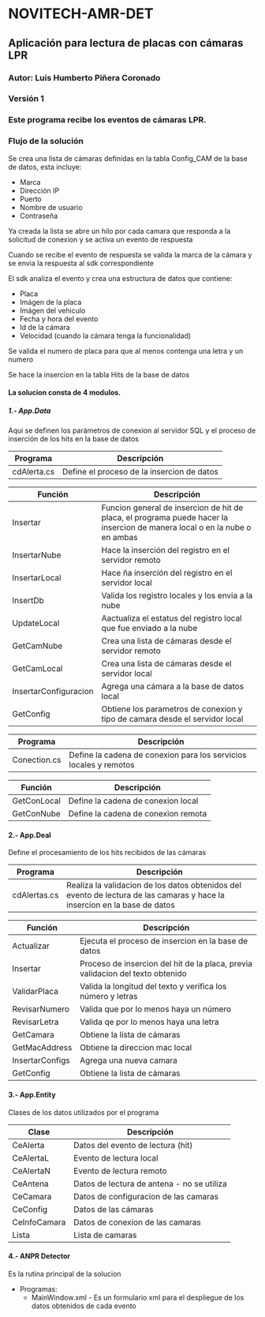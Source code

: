 # NOVITECH-AMR-DET
## Aplicación para lectura de placas con cámaras LPR
### Autor: Luis Humberto Piñera Coronado
### Versión 1

### Este programa recibe los eventos de cámaras LPR.

### Flujo de la solución

<p>Se crea una lista de cámaras definidas en la tabla Config_CAM de la base de datos, esta incluye: </p>
      
- Marca
- Dirección IP
- Puerto
- Nombre de usuario
- Contraseña
<p>Ya creada la lista se abre un hilo por cada camara que responda a la solicitud de conexion y se activa un evento de respuesta</p>
<p>Cuando se recibe el evento de respuesta se valida la marca de la cámara y se envia la respuesta al sdk correspondiente </p>
<p>El sdk analiza el evento y crea una estructura de datos que contiene: </p>

- Placa
- Imágen de la placa
- Imágen del vehiculo
- Fecha y hora del evento
- Id de la cámara
- Velocidad (cuando la cámara tenga la funcionalidad)

<p>Se valida el numero de placa para que al menos contenga una letra y un numero</p>
<p>Se hace la insercion en la tabla Hits de la base de datos</p>

#### La solucion consta de 4 modulos.

##### 1.- App.Data
<p>Aqui se definen los parámetros de conexion al servidor SQL y el proceso de inserción de los hits en la base de datos 

| Programa | Descripción |
| --- | --- |
| cdAlerta.cs | Define el proceso de la insercion de datos |

| Función | Descripción |
| --- | --- |
| Insertar | Funcion general de insercion de hit de placa, el programa puede hacer la insercion de manera local o en la nube o en ambas |
| InsertarNube | Hace la inserción del registro en el servidor remoto |
| InsertarLocal | Hace ña inserción del registro en el servidor local |
| InsertDb | Valida los registro locales y los envia a la nube |
| UpdateLocal | Aactualiza el estatus del registro local que fue enviado a la nube |
| GetCamNube | Crea una lista de cámaras desde el servidor remoto |
| GetCamLocal | Crea una lista de cámaras desde el servidor local |
| InsertarConfiguracion | Agrega una cámara a la base de datos local |
| GetConfig | Obtiene los parametros de conexion y tipo de camara desde el servidor local |

| Programa | Descripción |
| --- | --- |
| Conection.cs | Define la cadena de conexion para los servicios locales y remotos |

| Función | Descripción |
| --- | --- |
| GetConLocal | Define la cadena de conexion local |
| GetConNube | Define la cadena de conexion remota |
      
#### 2.- App.Deal
<p>Define el procesamiento de los hits recibidos de las cámaras

| Programa | Descripción |
| --- | --- |
| cdAlertas.cs | Realiza la validacion de los datos obtenidos del evento de lectura de las camaras y hace la insercion en la base de datos |
  
| Función | Descripción |
| --- | --- |  
| Actualizar | Ejecuta el proceso de insercion en la base de datos |
| Insertar | Proceso de insercion del hit de la placa, previa validacion del texto obtenido |
| ValidarPlaca | Valida la longitud del texto y verifica los número y letras |
| RevisarNumero | Valida que por lo menos haya un número |
| RevisarLetra | Valida qe por lo menos haya una letra |
| GetCamara | Obtiene la lista de cámaras |
| GetMacAddress | Obtiene la direccion mac local |
| InsertarConfigs | Agrega una nueva camara |
| GetConfig | Obtiene la lista de cámaras |
      
#### 3.- App.Entity
<p>Clases de los datos utilizados por el programa

| Clase | Descripción |
| --- | --- |
| CeAlerta | Datos del evento de lectura (hit) |
| CeAlertaL | Evento de lectura local |
| CeAlertaN | Evento de lectura remoto |
| CeAntena | Datos de lectura de antena - no se utiliza |
| CeCamara | Datos de configuracion de las camaras |
| CeConfig | Datos de las cámaras |
| CeInfoCamara | Datos de conexion de las camaras |
| Lista | Lista de camaras |
 
#### 4.- ANPR Detector
Es la rutina principal de la solucion
- Programas:
   - MainWindow.xml - Es un formulario xml para el despliegue de los datos obtenidos de cada evento

